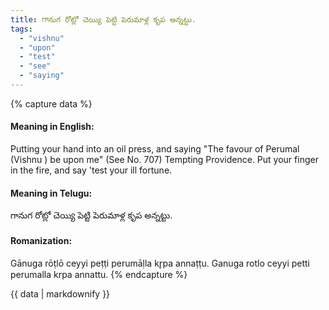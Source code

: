 ```yaml
---
title: గానుగ రోట్లో చెయ్యి పెట్టి పెరుమాళ్ల కృప అన్నట్టు.
tags:
  - "vishnu"
  - "upon"
  - "test"
  - "see"
  - "saying"
---
```


{% capture data %}
#### Meaning in English:
Putting your hand into an oil press, and saying "The favour of Perumal (Vishnu ) be upon me"
(See No. 707)
Tempting Providence.
Put your finger in the fire, and say 'test your ill fortune.

#### Meaning in Telugu:
గానుగ రోట్లో చెయ్యి పెట్టి పెరుమాళ్ల కృప అన్నట్టు.

#### Romanization:
Gānuga rōṭlō ceyyi peṭṭi perumāḷla kr̥pa annaṭṭu.
Ganuga rotlo ceyyi petti perumalla krpa annattu.
{% endcapture %}

{{ data | markdownify }}


